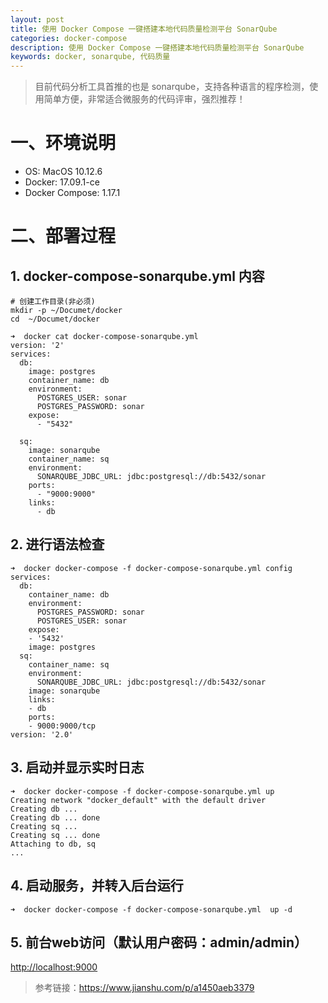 ```yaml
---
layout: post
title: 使用 Docker Compose 一键搭建本地代码质量检测平台 SonarQube
categories: docker-compose
description: 使用 Docker Compose 一键搭建本地代码质量检测平台 SonarQube
keywords: docker, sonarqube, 代码质量
---
```


> 目前代码分析工具首推的也是 sonarqube，支持各种语言的程序检测，使用简单方便，非常适合微服务的代码评审，强烈推荐！

# 一、环境说明

- OS: MacOS 10.12.6
- Docker: 17.09.1-ce
- Docker Compose: 1.17.1

# 二、部署过程

## 1. docker-compose-sonarqube.yml 内容

```shell
# 创建工作目录(非必须)
mkdir -p ~/Documet/docker
cd  ~/Documet/docker

➜  docker cat docker-compose-sonarqube.yml
version: '2'
services:
  db:
    image: postgres
    container_name: db
    environment:
      POSTGRES_USER: sonar
      POSTGRES_PASSWORD: sonar
    expose:
      - "5432"

  sq:
    image: sonarqube
    container_name: sq
    environment:
      SONARQUBE_JDBC_URL: jdbc:postgresql://db:5432/sonar
    ports:
      - "9000:9000"
    links:
      - db
```

## 2. 进行语法检查

```shell
➜  docker docker-compose -f docker-compose-sonarqube.yml config
services:
  db:
    container_name: db
    environment:
      POSTGRES_PASSWORD: sonar
      POSTGRES_USER: sonar
    expose:
    - '5432'
    image: postgres
  sq:
    container_name: sq
    environment:
      SONARQUBE_JDBC_URL: jdbc:postgresql://db:5432/sonar
    image: sonarqube
    links:
    - db
    ports:
    - 9000:9000/tcp
version: '2.0'
```

## 3. 启动并显示实时日志

```shell
➜  docker docker-compose -f docker-compose-sonarqube.yml up
Creating network "docker_default" with the default driver
Creating db ...
Creating db ... done
Creating sq ...
Creating sq ... done
Attaching to db, sq
...
```

## 4. 启动服务，并转入后台运行

```shell
➜  docker docker-compose -f docker-compose-sonarqube.yml  up -d
```

## 5. 前台web访问（默认用户密码：admin/admin）

<http://localhost:9000>

> 参考链接：<https://www.jianshu.com/p/a1450aeb3379>